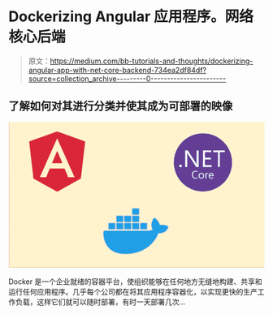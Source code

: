 # Dockerizing Angular 应用程序。网络核心后端

> 原文：<https://medium.com/bb-tutorials-and-thoughts/dockerizing-angular-app-with-net-core-backend-734ea2df84df?source=collection_archive---------0----------------------->

## 了解如何对其进行分类并使其成为可部署的映像

![](img/e23f3ff862a25b174d41c6aee8d1986d.png)

Docker 是一个企业就绪的容器平台，使组织能够在任何地方无缝地构建、共享和运行任何应用程序。几乎每个公司都在将其应用程序容器化，以实现更快的生产工作负载，这样它们就可以随时部署，有时一天部署几次…